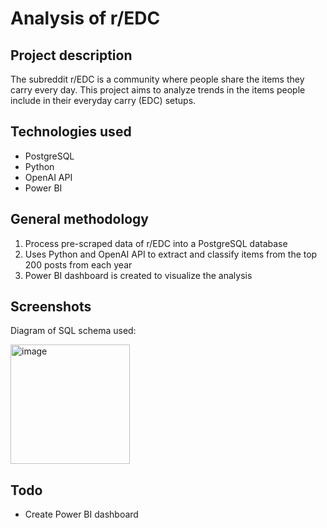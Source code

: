 # Analysis of r/EDC

## Project description

The subreddit r/EDC is a community where people share the items they carry every day. This project aims to analyze trends in the items people include in their everyday carry (EDC) setups.

## Technologies used

- PostgreSQL
- Python
- OpenAI API
- Power BI

## General methodology

1. Process pre-scraped data of r/EDC into a PostgreSQL database
2. Uses Python and OpenAI API to extract and classify items from the top 200 posts from each year
3. Power BI dashboard is created to visualize the analysis

## Screenshots

Diagram of SQL schema used:

<img width="191" alt="image" src="https://github.com/user-attachments/assets/38c9b3c0-fe67-4f28-bd35-b84a18143ae9" />

## Todo

- Create Power BI dashboard
